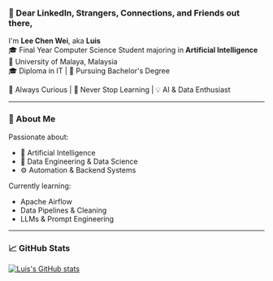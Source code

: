 ### 👋 Dear LinkedIn, Strangers, Connections, and Friends out there,

I'm **Lee Chen Wei**, aka **Luis**  
🎓 Final Year Computer Science Student majoring in **Artificial Intelligence**  
📍 University of Malaya, Malaysia  
🎓 Diploma in IT | 📘 Pursuing Bachelor's Degree  

🚀 Always Curious | 🔁 Never Stop Learning | 💡 AI & Data Enthusiast

---

### 💼 About Me

Passionate about:
- 🤖 Artificial Intelligence
- 🧠 Data Engineering & Data Science
- ⚙️ Automation & Backend Systems

Currently learning:
- Apache Airflow  
- Data Pipelines & Cleaning  
- LLMs & Prompt Engineering

---

### 📈 GitHub Stats

[![Luis's GitHub stats](https://github-readme-stats.vercel.app/api?username=leechenwei&show_icons=true&theme=radical)](https://github.com/anuraghazra/github-readme-stats)
